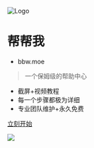 ![Logo](https://ae02.alicdn.com/kf/Hf1b33dbfaea94587bf19020b7af836107.jpg)

# 帮帮我
- bbw.moe

> 一个保姆级的帮助中心

- 截屏+视频教程
- 每一个步骤都极为详细
- 专业团队维护+永久免费

[立刻开始](#bbwmoe-%e5%b8%ae%e5%b8%ae%e6%88%91)

![](_media/bg.png)
